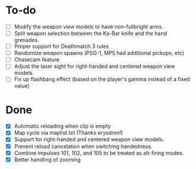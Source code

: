 # To-do
- [ ] Modify the weapon view models to have non-fullbright arms.
- [ ] Split weapon selection between the Ka-Bar knife and the hand grenades.
- [ ] Proper support for Deathmatch 3 rules
- [ ] Randomize weapon spawns (PSG-1, MP5 had additional pickups, etc)
- [ ] Chasecam feature
- [ ] Adjust the laser sight for right-handed and centered weapon view models.
- [ ] Fix up flashbang effect (based on the player's gamma instead of a fixed value)

# Done
- [X] Automatic reloading when clip is empty
- [X] Map cycle via maplist.txt (Thanks erysdren!)
- [X] Support for right-handed and centered weapon view models.
- [X] Prevent reload cancelation when switching handedness.
- [X] Combine impulses 101, 102, and 105 to be treated as alt-firing modes.
- [X] Better handling of zooming